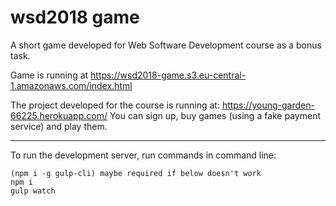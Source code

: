 # wsd2018 game

A short game developed for Web Software Development course as a bonus task.

Game is running at https://wsd2018-game.s3.eu-central-1.amazonaws.com/index.html

The project developed for the course is running at: https://young-garden-66225.herokuapp.com/
You can sign up, buy games (using a fake payment service) and play them.

---

To run the development server, run commands in command line:

```
(npm i -g gulp-cli) maybe required if below doesn't work
npm i
gulp watch
```
